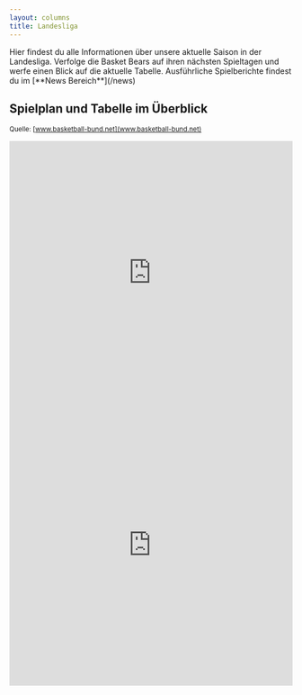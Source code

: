 ```yaml
---
layout: columns
title: Landesliga
---
```


<div class="column is-12" markdown="1">
Hier findest du alle Informationen über unsere aktuelle Saison in der Landesliga. Verfolge die Basket Bears auf ihren nächsten Spieltagen und werfe einen Blick auf die aktuelle Tabelle. Ausführliche Spielberichte findest du im [**News Bereich**](/news)

## Spielplan und Tabelle im Überblick
<sup>Quelle: [www.basketball-bund.net](www.basketball-bund.net)</sup>
</div>

<div class="column is-12-mobile is-6-tablet is-5-desktop">
<div class="card" style="margin-top: -1rem">
    <iframe id="iframe_widget_1661884534647" src="https://www.basketball-bund.net/widget/widgets/index2.html#!/mannschaftswidget/mannschaft/311777/params/%7B%22iframeHeight%22:500,%22showRefreshButton%22:true,%22titleColor%22:%22FFFFFF%22,%22titleBgColor%22:%221d1c78%22,%22tapColor%22:%22FFFFFF%22,%22tapBgColor%22:%22F36E20%22,%22colorMatchGroup%22:%22666666%22,%22bgColorMatchGroup%22:%22F0F0F0%22,%22colorMatchListItem%22:%22000000%22,%22bgColorMatchListItem%22:%22FFFFFF%22,%22showKuerzelInSpiele%22:false,%22mannschaftsId%22:%22311777%22%7D" style="border-width: 0" width="100%" height="500"></iframe>
</div>
</div>

<div class="column is-12-mobile is-6-tablet is-7-desktop">
<div class="card" style="margin-top: -1rem">
    <iframe id="iframe_widget_1661884534647" src="https://www.basketball-bund.net/widget/widgets/index2.html#!/ligawidget/liga/40330/params/%7B%22iframeHeight%22:500,%22showRefreshButton%22:true,%22titleColor%22:%22FFFFFF%22,%22titleBgColor%22:%221D1C78%22,%22tapColor%22:%22FFFFFF%22,%22tapBgColor%22:%22F36E20%22,%22colorMatchGroup%22:%22666666%22,%22bgColorMatchGroup%22:%22F0F0F0%22,%22colorMatchListItem%22:%22000000%22,%22bgColorMatchListItem%22:%22FFFFFF%22,%22showKuerzelInSpiele%22:false,%22ligaNr%22:%2240330%22,%22vereinsId%22:%224686%22,%22rangeDays%22:8,%22activeTap%22:%22aktuell%22,%22tapColorActive%22:%22FFFFFF%22,%22tapBgColorActive%22:%221D1C78%22,%22tapBorderColorActive%22:%22F36E20%22,%22colorTableHeader%22:%22666666%22,%22bgColorTableHeader%22:%22F0F0F0%22,%22colorTableListItem%22:%22000000%22,%22bgColorTableListItem%22:%22FFFFFF%22,%22colorTableListItem2%22:%22000000%22,%22bgColorTableListItem2%22:%22FFFFFF%22,%22showKuerzelInTabelle%22:false%7D" style="border-width: 0" width="100%" height="500"></iframe>
</div>
</div>
